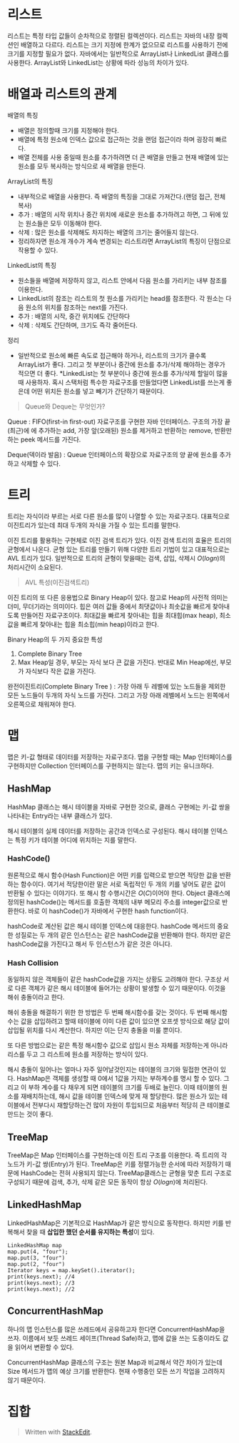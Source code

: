 # 리스트
리스트는 특정 타입 값들이 순차적으로 정렬된 컬렉션이다. 
리스트는 자바의 내장 컬렉션인 배열하고 다르다. 리스트는 크기 지정에 한계가 없으므로 리스트를 사용하기 전에 크기를 지정할 필요가 없다. 자바에서는 일반적으로 ArrayList나 LinkedList 클래스를 사용한다. ArrayList와 LinkedList는 상황에 따라 성능의 차이가 있다. 


# 배열과 리스트의 관계

배열의 특징
* 배열은 정의할때 크기를 지정해야 한다. 
* 배열에 특정 원소에 인덱스 값으로 접근하는 것을 랜덤 접근이라 하며 굉장히 빠르다. 
* 배열 전체를 사용 중일때 원소를 추가하려면 더 큰 배열을 만들고 현재 배열에 있는 원소를 모두 복사하는 방식으로 새 배열을 만든다. 

ArrayList의 특징
* 내부적으로 배열을 사용한다. 즉 배열의 특징을 그대로 가져간다.(랜덤 접근, 전체 복사)
* 추가 : 배열의 시작 위치나 중간 위치에 새로운 원소를 추가하려고 하면, 그 뒤에 있는 원소들은 모두 이동해야 한다. 
* 삭제  : 많은 원소를 삭제해도 차지하는 배열의 크기는 줄어들지 않는다.
* 정리하자면 원소개 개수가 계속 변경되는 리스트라면 ArrayList의 특징이 단점으로 작용할 수 있다. 

LinkedList의 특징
* 원소들을 배열에 저장하지 않고, 리스트 안에서 다음 원소를 가리키는 내부 참조를 이용한다. 
* LinkedList의 참조는 리스트의 첫 원소를 가리키는 head를 참조한다. 각 원소는 다음 원소의 위치를 참조하는 next를 가진다.
* 추가 : 배열의 시작, 중간 위치에도 간단하다
* 삭제 : 삭제도 간단하며, 크기도 즉각 줄어든다. 

정리
* 일반적으로 원소에 빠른 속도로 접근해야 하거나, 리스트의 크기가 클수록 ArrayList가 좋다. 그리고 첫 부분이나 중간에 원소를 추가/삭제 해야하는 경우가 적으면 더 좋다. 
*LinkedList는  첫 부분이나 중간에 원소를 추가/삭제 할일이 많을때 사용하자. 혹시 스택처럼 특수한 자료구조를 만들었다면 LinkedList를 쓰는게 좋은데 어떤 위치든 원소를 넣고 빼기가 간단하기 때문이다. 

> Queue와 Deque는 무엇인가?

Queue
: FIFO(first-in first-out) 자료구조를 구현한 자바 인터페이스. 구조의 가장 끝(최근)에 에 추가하는 add, 가장 앞(오래된) 원소를 제거하고 반환하는 remove, 반환만 하는 peek 메서드를 가진다.

Deque(덱이라 발음)
: Queue 인터페이스의 확장으로 자료구조의 양 끝에 원소를 추가하고 삭제할 수 있다. 

# 트리

트리는 자식이라 부르는 서로 다른 원소를 많이 나열할 수 있는 자료구조다. 대표적으로 이진트리가 있는데 최대 두개의 자식을 가질 수 있는 트리를 말한다. 

이진 트리를 활용하는 구현체로 이진 검색 트리가 있다. 이진 검색 트리의 효율은 트리의 균형에서 나온다. 균형 있는 트리를 만들기 위해 다양한 트리 기법이 있고 대표적으로는 AVL 트리가 있다. 일반적으로 트리의 균형이 맞을때는 검색, 삽입, 삭제시 $O(log n)$의 처리시간이 소요된다.

> AVL 특성(이진검색트리) 

이진 트리의 또 다른 응용법으로 Binary Heap이 있다. 참고로 Heap의 사전적 의미는 더미, 무더기라는 의미이다. 힙은 여러 값들 중에서 최댓값이나 최솟값을 빠르게 찾아내도록 만들어진 자료구조이다. 최대값을 빠르게 찾아내는 힙을 최대힙(max heap), 최소값을 빠르게 찾아내는 힙을 최소힙(min heap)이라고 한다.

Binary Heap의 두 가지 중요한 특성
1. Complete Binary Tree 
3. Max Heap일 경우, 부모는 자식 보다 큰 값을 가진다. 반대로 Min Heap에선, 부모가 자식보다 작은 값을 가진다. 

완전이진트리(Complete Binary Tree ) 
: 가장 아래 두 레벨에 있는 노드들을 제외한 모든 노드들이 두개의 자식 노드를 가진다. 그리고 가장 아래 레벨에서 노드는 왼쪽에서 오른쪽으로  채워져야 한다. 

# 맵

맵은 키-값 형태로 데이터를 저장하는 자료구조다. 맵을 구현할 때는 Map  인터페이스를 구현하지만 Collection 인터페이스를 구현하지는 않는다. 맵의 키는 유니크하다. 

## HashMap

HashMap 클래스는 해시 테이블을 자바로 구현한 것으로, 클래스 구현에는 키-값 쌍을 나타내는 Entry라는 내부 클래스가 있다. 

해시 테이블의 실제 데이터를 저장하는 공간과 인덱스로 구성된다. 해시 테이블 인덱스는 특정 키가 테이블 어디에 위치하는 지를 말한다. 

### HashCode()
원론적으로 해시 함수(Hash Function)은 어떤 키를 입력으로 받으면 적당한 값을 반환하는 함수이다. 여기서 적당한이란 말은 서로 독립적인 두 개의 키를 넣어도 같은 값이 반환될 수 있다는 이야기다. 또 해시 함 수행시간은 $O(C)$이어야 한다. 
Object 클래스에 정의된 hashCode()는 메서드를 호출한 객체의 내부 메모리 주소를 integer값으로 반환한다. 바로 이 hashCode()가 자바에서 구현한 hash function이다. 

hashCode로 계산된 값은 해시 테이블 인덱스에 대응한다. 
hashCode 메서드의 중요한 성질로는 두 개의 같은 인스턴스는 같은 hashCode값을 반환해야 한다. 하지만 같은 hashCode값을 가진다고 해서 두 인스턴스가 같은 것은 아니다. 

### Hash Collision

동일하지 않은 객체들이 같은 hashCode값을 가지는 상황도 고려해야 한다. 구조상 서로 다른 객체가 같은 해시 테이블에 들어가는 상황이 발생할 수 있기 때문이다. 이것을 해쉬 충돌이라고 한다. 

해쉬 충돌을 해결하기 위한 한 방법은 두 번째 해시함수를 갖는 것이다. 두 번째 해시함수는 값을 삽입하려고 할때 테이블에 이미 다른 값이 있으면 오프셋 방식으로 해당 값이 삽입될 위치를 다시 계산한다. 하지만 이는 단지 충돌을 미룰 뿐이다. 

또 다른 방법으로는 같은 특정 해시함수 값으로 삽입시 원소 자체를 저장하는게 아니라 리스를 두고 그 리스트에 원소를 저장하는 방식이 있다.

해시 충돌이 일어나는 얼마나 자주 일어날것인지는 테이블의 크기와 밀접한 연관이 있다. HashMap은 객체를 생성할 때 0에서 1값을 가지는 부하계수를 명시 할 수 있다. 그리고 이 부하 계수를 다 채우게 되면 테이블의 크기를 두배로 늘린다. 이때 테이블의 원소를 재배치하는데,  해시 값을 테이블 인덱스에 맞게 재 할당한다. 많은 원소가 있는 테이블에서 전부다시 재할당하는건 많이 자원이 투입되므로 처음부터 적당히 큰 테이블로 만드는 것이 좋다. 

## TreeMap

TreeMap은 Map 인터페이스를 구현하는데 이진 트리 구조를 이용한다. 
즉 트리의 각 노드가 키-값 쌍(Entry)가 된다. TreeMap은 키를 정렬가능한 순서에 따라 저장하기 때문에 HashCode는 전혀 사용되지 않는다. TreeMap클래스는 균형을 맞춘 트리 구조로 구성되기 때문에 검색, 추가, 삭제 같은 모든 동작이 항상 $O(log n)$에 처리된다. 

## LinkedHashMap

LinkedHashMap은 기본적으로 HashMap가 같은 방식으로 동작한다. 하지만 키를 반복해서 찾을 때 **삽입한 했던 순서를 유지하는 특성**이 있다. 

```
LinkedHashMap map
map.put(4, "four");
map.put(3, "four")
map.put(2, "four")
Iterator keys = map.keySet().iterator();
print(keys.next); //4
print(keys.next); //3
print(keys.next); //2
```

## ConcurrentHashMap

하나의 맵 인스턴스를 많은 쓰레드에서 공유하고자 한다면 ConcurrentHashMap을 쓰자. 이름에서 보듯 쓰레드 세이프(Thread Safe)하고, 맵에 값을 쓰는 도중이라도 값을 읽어서 변환할 수 있다. 

ConcurrentHashMap 클래스의 구조는 원본 Map과 비교해서 약간 차이가 있는데 Size 메서드가 맵의 예상 크기를 반환한다. 현재 수행중인 모든 쓰기 작업을 고려하지 않기 때문이다.








# 집합





> Written with [StackEdit](https://stackedit.io/).
<!--stackedit_data:
eyJoaXN0b3J5IjpbMjAxNTM1NDc0LDE1NzA1NDIzMjYsMzE4OT
QzNzUxLC0xMDgwNzQ4Mzc3LC0xMjI5MjI2Njg3LDE4MzcyODg1
MTcsLTgwMzQ5NTE0NCwxNTU5NTY5MDY3LDIwNTkxMDQyMTVdfQ
==
-->